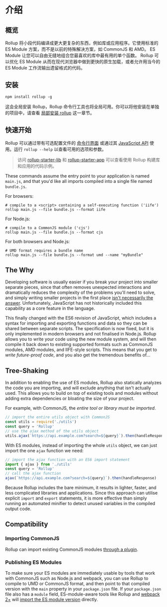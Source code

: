 # 介绍

## 概览

Rollup 将小段代码编译成更大更复杂的东西，例如库或应用程序。它使用标准的 ES Module 方案，而不是以前的特殊解决方案，如 CommonJS 和 AMD。 ES Module 让您可以自由无缝地组合您最喜欢的库中最有用的单个函数。 Rollup 可以优化 ES Module 从而在现代浏览器中做到更快的原生加载，或者允许用当今的 ES Module 工作流输出遗留格式的代码。

## 安装

```
npm install rollup -g
```

这会全局安装 Rollup，Rollup 命令行工具也将全局可用。你可以将他安装在单独的项目中，请查看 [局部安装 rollup](/docs/tutorial#局部安装-rollup) 这一章节。

## 快速开始

Rollup 可以通过带有可选配置文件的 [命令行界面](/docs/command-line-reference) 或通过其 [JavaScript API](/docs/javascript-api) 使用。运行 `rollup --help` 以查看可用的选项和参数。

> 访问 [rollup-starter-lib](https://github.com/rollup/rollup-starter-lib) 和 [rollup-starter-app](https://github.com/rollup/rollup-starter-app) 可以查看使用 Rollup 构建库和应用的代码示例。

These commands assume the entry point to your application is named `main.js`, and that you'd like all imports compiled into a single file named `bundle.js`.

For browsers:

```
# compile to a <script> containing a self-executing function ('iife')
rollup main.js --file bundle.js --format iife
```

For Node.js:

```
# compile to a CommonJS module ('cjs')
rollup main.js --file bundle.js --format cjs
```

For both browsers and Node.js:

```
# UMD format requires a bundle name
rollup main.js --file bundle.js --format umd --name "myBundle"
```

## The Why

Developing software is usually easier if you break your project into smaller separate pieces, since that often removes unexpected interactions and dramatically reduces the complexity of the problems you'll need to solve, and simply writing smaller projects in the first place [isn't necessarily the answer](https://medium.com/@Rich_Harris/small-modules-it-s-not-quite-that-simple-3ca532d65de4). Unfortunately, JavaScript has not historically included this capability as a core feature in the language.

This finally changed with the ES6 revision of JavaScript, which includes a syntax for importing and exporting functions and data so they can be shared between separate scripts. The specification is now fixed, but it is only implemented in modern browsers and not finalised in Node.js. Rollup allows you to write your code using the new module system, and will then compile it back down to existing supported formats such as CommonJS modules, AMD modules, and IIFE-style scripts. This means that you get to _write future-proof code_, and you also get the tremendous benefits of…

## Tree-Shaking

In addition to enabling the use of ES modules, Rollup also statically analyzes the code you are importing, and will exclude anything that isn't actually used. This allows you to build on top of existing tools and modules without adding extra dependencies or bloating the size of your project.

For example, with CommonJS, the _entire tool or library must be imported_.

```js
// import the entire utils object with CommonJS
const utils = require('./utils')
const query = 'Rollup'
// use the ajax method of the utils object
utils.ajax(`https://api.example.com?search=${query}`).then(handleResponse)
```

With ES modules, instead of importing the whole `utils` object, we can just import the one `ajax` function we need:

```js
// import the ajax function with an ES6 import statement
import { ajax } from './utils'
const query = 'Rollup'
// call the ajax function
ajax(`https://api.example.com?search=${query}`).then(handleResponse)
```

Because Rollup includes the bare minimum, it results in lighter, faster, and less complicated libraries and applications. Since this approach can utilise explicit `import` and `export` statements, it is more effective than simply running an automated minifier to detect unused variables in the compiled output code.

## Compatibility

### Importing CommonJS

Rollup can import existing CommonJS modules [through a plugin](https://github.com/rollup/plugins/tree/master/packages/commonjs).

### Publishing ES Modules

To make sure your ES modules are immediately usable by tools that work with CommonJS such as Node.js and webpack, you can use Rollup to compile to UMD or CommonJS format, and then point to that compiled version with the `main` property in your `package.json` file. If your `package.json` file also has a `module` field, ES-module-aware tools like Rollup and [webpack 2+](https://webpack.js.org/) will [import the ES module version](https://github.com/rollup/rollup/wiki/pkg.module) directly.
